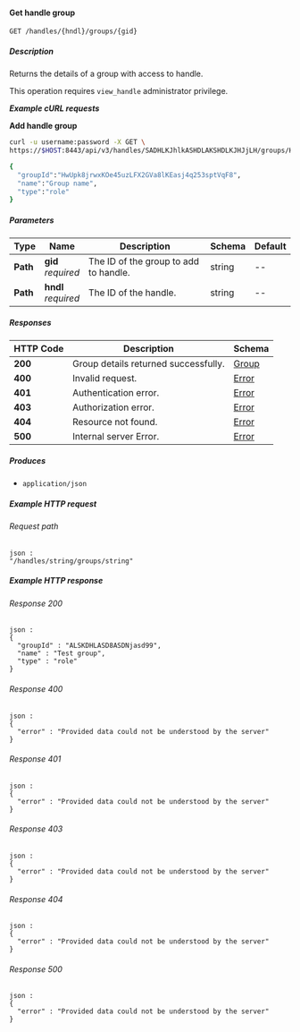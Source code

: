 
<a name="get_handle_group"></a>
#### Get handle group
```
GET /handles/{hndl}/groups/{gid}
```


##### Description
Returns the details of a group with access to handle.

This operation requires `view_handle` administrator privilege.

***Example cURL requests***

**Add handle group**
```bash
curl -u username:password -X GET \
https://$HOST:8443/api/v3/handles/SADHLKJhlkASHDLAKSHDLKJHJjLH/groups/HwUpk8jrwxKOe45uzLFX2GVa8lKEasj4q253sptVqF8

{
  "groupId":"HwUpk8jrwxKOe45uzLFX2GVa8lKEasj4q253sptVqF8",
  "name":"Group name",
  "type":"role"
}
```


##### Parameters

|Type|Name|Description|Schema|Default|
|---|---|---|---|---|
|**Path**|**gid**  <br>*required*|The ID of the group to add to handle.|string|--|
|**Path**|**hndl**  <br>*required*|The ID of the handle.|string|--|


##### Responses

|HTTP Code|Description|Schema|
|---|---|---|
|**200**|Group details returned successfully.|[Group](../definitions/Group.md#group)|
|**400**|Invalid request.|[Error](../definitions/Error.md#error)|
|**401**|Authentication error.|[Error](../definitions/Error.md#error)|
|**403**|Authorization error.|[Error](../definitions/Error.md#error)|
|**404**|Resource not found.|[Error](../definitions/Error.md#error)|
|**500**|Internal server Error.|[Error](../definitions/Error.md#error)|


##### Produces

* `application/json`


##### Example HTTP request

###### Request path
```
json :
"/handles/string/groups/string"
```


##### Example HTTP response

###### Response 200
```
json :
{
  "groupId" : "ALSKDHLASD8ASDNjasd99",
  "name" : "Test group",
  "type" : "role"
}
```


###### Response 400
```
json :
{
  "error" : "Provided data could not be understood by the server"
}
```


###### Response 401
```
json :
{
  "error" : "Provided data could not be understood by the server"
}
```


###### Response 403
```
json :
{
  "error" : "Provided data could not be understood by the server"
}
```


###### Response 404
```
json :
{
  "error" : "Provided data could not be understood by the server"
}
```


###### Response 500
```
json :
{
  "error" : "Provided data could not be understood by the server"
}
```



